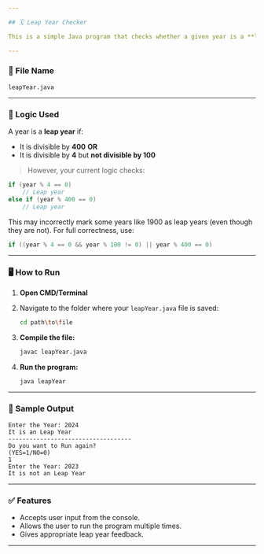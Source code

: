 ```yaml
---

## 🗓️ Leap Year Checker

This is a simple Java program that checks whether a given year is a **leap year** or not. It also allows the user to run the check multiple times based on input.

---
```


### 📁 File Name

`leapYear.java`

---

### 🧠 Logic Used

A year is a **leap year** if:

* It is divisible by **400**
  **OR**
* It is divisible by **4** but **not divisible by 100**

> However, your current logic checks:

```java
if (year % 4 == 0)
    // Leap year
else if (year % 400 == 0)
    // Leap year
```

This may incorrectly mark some years like 1900 as leap years (even though they are not). For full correctness, use:

```java
if ((year % 4 == 0 && year % 100 != 0) || year % 400 == 0)
```

---

### 🖥️ How to Run

1. **Open CMD/Terminal**
2. Navigate to the folder where your `leapYear.java` file is saved:

   ```bash
   cd path\to\file
   ```
3. **Compile the file:**

   ```bash
   javac leapYear.java
   ```
4. **Run the program:**

   ```bash
   java leapYear
   ```

---

### 📌 Sample Output

```
Enter the Year: 2024
It is an Leap Year
-----------------------------------
Do you want to Run again?
(YES=1/NO=0)
1
Enter the Year: 2023
It is not an Leap Year
```

---

### ✅ Features

* Accepts user input from the console.
* Allows the user to run the program multiple times.
* Gives appropriate leap year feedback.

---
